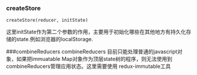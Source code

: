 ### createStore
```
createStore(reducer, initState)
```
这里initState作为第二个参数的作用，主要用于初始化哪些在其他地方有持久化存储的state.例如浏览器的localStorage.

###combineReducers
combineReducers 目前只能处理普通的javascript对象，如果把immuatable Map对象作为顶层state树的程序，则无法使用到combineReducers管理应用状态。这里需要使用 redux-immutable工具


